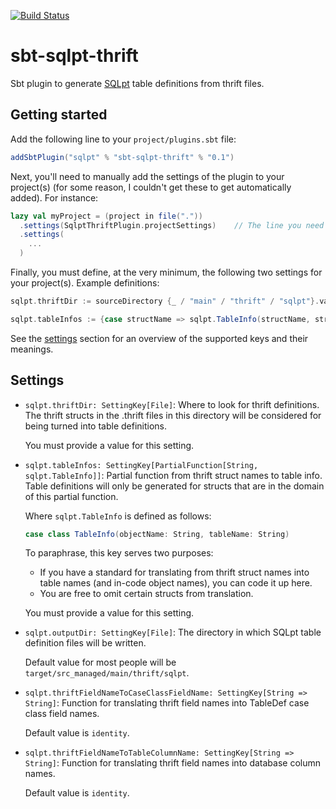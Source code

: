 [![Build Status](https://travis-ci.org/pmellati/sbt-sqlpt-thrift.svg?branch=master)](https://travis-ci.org/pmellati/sbt-sqlpt-thrift)

# sbt-sqlpt-thrift

Sbt plugin to generate [SQLpt](https://github.com/pmellati/SQLpt) table definitions from thrift files.

## Getting started

Add the following line to your `project/plugins.sbt` file:

```scala
addSbtPlugin("sqlpt" % "sbt-sqlpt-thrift" % "0.1")
```

Next, you'll need to manually add the settings of the plugin to your project(s) (for some reason, I couldn't get these to get automatically added). For instance:

```scala
lazy val myProject = (project in file("."))
  .settings(SqlptThriftPlugin.projectSettings)    // The line you need to add.
  .settings(
    ...
  )
```

Finally, you must define, at the very minimum, the following two settings for your project(s). Example definitions:

```scala
sqlpt.thriftDir := sourceDirectory {_ / "main" / "thrift" / "sqlpt"}.value

sqlpt.tableInfos := {case structName => sqlpt.TableInfo(structName, structName)}
```

See the [settings](#settings) section for an overview of the supported keys and their meanings.

## Settings

* `sqlpt.thriftDir: SettingKey[File]`: Where to look for thrift definitions. The thrift structs in the .thrift files in this directory will be considered for being turned into table definitions.

  You must provide a value for this setting.

* `sqlpt.tableInfos: SettingKey[PartialFunction[String, sqlpt.TableInfo]]`: Partial function from thrift struct names to table info. Table definitions will only be generated for structs that are in the domain of this partial function.

  Where `sqlpt.TableInfo` is defined as follows:
  ```scala
  case class TableInfo(objectName: String, tableName: String)
  ```

  To paraphrase, this key serves two purposes:
  * If you have a standard for translating from thrift struct names into table names (and in-code object names), you can code it up here.
  * You are free to omit certain structs from translation.

  You must provide a value for this setting.

* `sqlpt.outputDir: SettingKey[File]`: The directory in which SQLpt table definition files will be written.

  Default value for most people will be `target/src_managed/main/thrift/sqlpt`.

* `sqlpt.thriftFieldNameToCaseClassFieldName: SettingKey[String => String]`: Function for translating thrift field names into TableDef case class field names.

  Default value is `identity`.

* `sqlpt.thriftFieldNameToTableColumnName: SettingKey[String => String]`: Function for translating thrift field names into database column names.

  Default value is `identity`.
